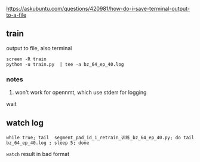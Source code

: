 https://askubuntu.com/questions/420981/how-do-i-save-terminal-output-to-a-file

## train

output to file, also terminal

```
screen -R train
python -u train.py  | tee -a bz_64_ep_40.log
```

### notes

1. won't work for opennmt, which use stderr for logging

wait

## watch log

```
while true; tail  segment_pad_id_1_retrain_训练_bz_64_ep_40.py; do tail bz_64_ep_40.log ; sleep 5; done
```

`watch` result in bad format
